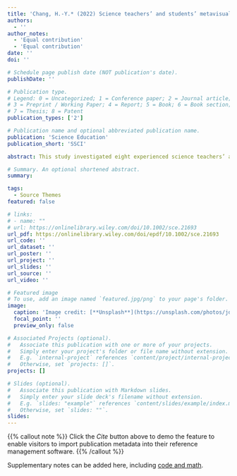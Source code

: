 ```yaml
---
title: 'Chang, H.-Y.* (2022) Science teachers’ and students’ metavisualization in scientific modeling.  106, 448-475'
authors:
  - ''
author_notes:
  - 'Equal contribution'
  - 'Equal contribution'
date: ''
doi: ''

# Schedule page publish date (NOT publication's date).
publishDate: ''

# Publication type.
# Legend: 0 = Uncategorized; 1 = Conference paper; 2 = Journal article;
# 3 = Preprint / Working Paper; 4 = Report; 5 = Book; 6 = Book section;
# 7 = Thesis; 8 = Patent
publication_types: ['2']

# Publication name and optional abbreviated publication name.
publication: 'Science Education'
publication_short: 'SSCI'

abstract: This study investigated eight experienced science teachers’ and eight senior high school students’ metavisualization when they drew models to represent their concepts of carbon cycling. Qualitative data collection techniques including think-aloud tasks and follow-up retrospective interviews were employed. The purposes of the study included (1) to propose a framework differentiating performance levels leading to metavisual competence; and (2) to identify students’ metavisualization difficulties by comparing experienced teachers’ and novice students’ performances. Four aspects of metavisualization were investigated, including use of epistemic knowledge of visualization, demonstration of metacognition in visualization, use of judgment criteria, and use of metavisual strategies. Levels of progression from none or less to sufficient metavisual competence were proposed based on the participants’ metavisualization performances. Three types of epistemic knowledge of visualization were identified, namely, a view of visualization as a learning or expression tool, a static view of representation and target, and a dynamic view between purposeful visualization and knowledge construction. Five types of metavisual strategies were also identified, namely, resourcing, focusing, inducting, deducing, and perfecting strategies. Comparison of the teachers’ and students’ metavisualization indicates that the experienced teachers demonstrated distinctive metacognition and metavisual strategies that helped them achieve the goal of fluent visualization. The findings provide insights into how to support individuals’ development of metavisual competence for scientific modeling.

# Summary. An optional shortened abstract.
summary: 

tags:
  - Source Themes
featured: false

# links:
# - name: ""
# url: https://onlinelibrary.wiley.com/doi/10.1002/sce.21693
url_pdf: https://onlinelibrary.wiley.com/doi/epdf/10.1002/sce.21693
url_code: ''
url_dataset: ''
url_poster: ''
url_project: ''
url_slides: ''
url_source: ''
url_video: ''

# Featured image
# To use, add an image named `featured.jpg/png` to your page's folder.
image:
  caption: 'Image credit: [**Unsplash**](https://unsplash.com/photos/jdD8gXaTZsc)'
  focal_point: ''
  preview_only: false

# Associated Projects (optional).
#   Associate this publication with one or more of your projects.
#   Simply enter your project's folder or file name without extension.
#   E.g. `internal-project` references `content/project/internal-project/index.md`.
#   Otherwise, set `projects: []`.
projects: []

# Slides (optional).
#   Associate this publication with Markdown slides.
#   Simply enter your slide deck's filename without extension.
#   E.g. `slides: "example"` references `content/slides/example/index.md`.
#   Otherwise, set `slides: ""`.
slides:
---
```


{{% callout note %}}
Click the _Cite_ button above to demo the feature to enable visitors to import publication metadata into their reference management software.
{{% /callout %}}

Supplementary notes can be added here, including [code and math](https://wowchemy.com/docs/content/writing-markdown-latex/).
